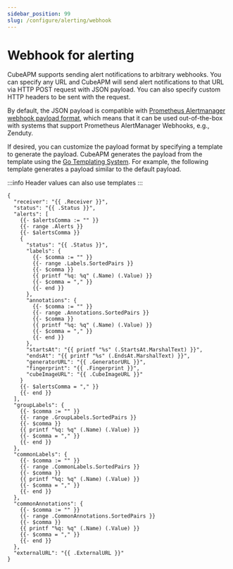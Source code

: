 ```yaml
---
sidebar_position: 99
slug: /configure/alerting/webhook
---
```


# Webhook for alerting

CubeAPM supports sending alert notifications to arbitrary webhooks. You can specify any URL and CubeAPM will send alert notifications to that URL via HTTP POST request with JSON payload. You can also specify custom HTTP headers to be sent with the request.

By default, the JSON payload is compatible with [Prometheus Alertmanager webhook payload format](https://prometheus.io/docs/alerting/latest/configuration/#webhook_config), which means that it can be used out-of-the-box with systems that support Prometheus AlertManager Webhooks, e.g., Zenduty.

If desired, you can customize the payload format by specifying a template to generate the payload. CubeAPM generates the payload from the template using the [Go Templating System](https://golang.org/pkg/text/template). For example, the following template generates a payload similar to the default payload.

:::info
Header values can also use templates
:::

```
{
  "receiver": "{{ .Receiver }}",
  "status": "{{ .Status }}",
  "alerts": [
    {{- $alertsComma := "" }}
    {{- range .Alerts }}
    {{- $alertsComma }}
    {
      "status": "{{ .Status }}",
      "labels": {
        {{- $comma := "" }}
        {{- range .Labels.SortedPairs }}
        {{- $comma }}
        {{ printf "%q: %q" (.Name) (.Value) }}
        {{- $comma = "," }}
        {{- end }}
      },
      "annotations": {
        {{- $comma := "" }}
        {{- range .Annotations.SortedPairs }}
        {{- $comma }}
        {{ printf "%q: %q" (.Name) (.Value) }}
        {{- $comma = "," }}
        {{- end }}
      },
      "startsAt": "{{ printf "%s" (.StartsAt.MarshalText) }}",
      "endsAt": "{{ printf "%s" (.EndsAt.MarshalText) }}",
      "generatorURL": "{{ .GeneratorURL }}",
      "fingerprint": "{{ .Fingerprint }}",
      "cubeImageURL": "{{ .CubeImageURL }}"
    }
    {{- $alertsComma = "," }}
    {{- end }}
  ],
  "groupLabels": {
    {{- $comma := "" }}
    {{- range .GroupLabels.SortedPairs }}
    {{- $comma }}
    {{ printf "%q: %q" (.Name) (.Value) }}
    {{- $comma = "," }}
    {{- end }}
  },
  "commonLabels": {
    {{- $comma := "" }}
    {{- range .CommonLabels.SortedPairs }}
    {{- $comma }}
    {{ printf "%q: %q" (.Name) (.Value) }}
    {{- $comma = "," }}
    {{- end }}
  },
  "commonAnnotations": {
    {{- $comma := "" }}
    {{- range .CommonAnnotations.SortedPairs }}
    {{- $comma }}
    {{ printf "%q: %q" (.Name) (.Value) }}
    {{- $comma = "," }}
    {{- end }}
  },
  "externalURL": "{{ .ExternalURL }}"
}
```
